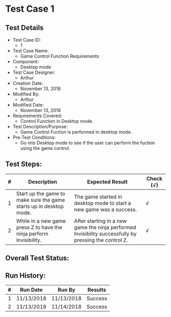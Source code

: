 # Test Case 1 

## Test Details

* Test Case ID:
  * 1
* Test Case Name:
  * Game Control Function Requirements
* Component: 
  * Desktop mode
* Test Case Designer:
  * Arthur 
* Creation Date:
  * November 13, 2018
* Modified By:
  * Arthur 
* Modified Date:
  * November 13, 2018
* Requirements Covered:
  * Control Function in Desktop mode.
* Test Description/Purpose:
  * Game Control Fuction is performed in desktop mode.
* Pre-Test Conditions:
  * Go into Desktop mode to see if the user can perform the fuction using the game control.

## Test Steps: 
| # | Description | Expected Result | Check (√) |
| --- | --- | --- | --- |
| 1 |Start up the game to make sure the game starts up in desktop mode.|The game started in desktop mode to start a new game was a success.|√|			
| 2 |While in a new game press Z to have the ninja perform Invisibility.|After starting in a new game the ninja performed Invisibility successfully by pressing the control Z.|√|						

## Overall Test Status: 


## Run History:
| # |	Run Date |	Run By |	Results |
| --- | --- | --- | --- |
| 1 | 11/13/2018 | 11/13/2018 | Success |			
| 2 | 11/13/2018 | 11/14/2018 | Success |	
